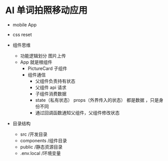 # AI 单词拍照移动应用

- mobile App
- css reset
- 组件思维

  - 功能逻辑划分 图片上传
  - App 就是根组件
    - PictureCard 子组件
    - 组件通信
      - 父组件负责持有状态
      - 父组件 api 请求
      - 子组件消费数据
      - state（私有状态） props（外界传入的状态） 都是数据 ，只是身份不同
      - 通过回调函数通知父组件，父组件修改状态

- 目录结构
  - src /开发目录
  - components /组件目录
  - public /静态资源目录
  - .env.local /环境变量
